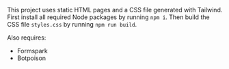 
This project uses static HTML pages and a CSS file generated with Tailwind.
First install all required Node packages by running `npm i`. 
Then build the CSS file `styles.css` by running `npm run build`.

Also requires:

* Formspark
* Botpoison